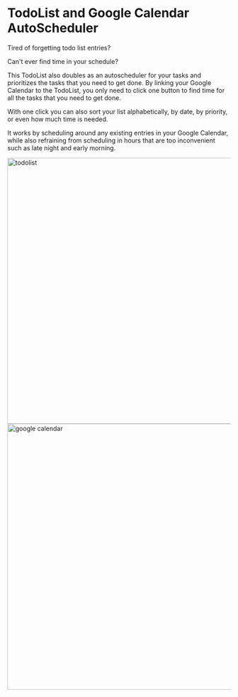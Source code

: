 # TodoList and Google Calendar AutoScheduler
Tired of forgetting todo list entries? 

Can't ever find time in your schedule?

This TodoList also doubles as an autoscheduler for your tasks and prioritizes the tasks that you need to get done. By linking your Google Calendar to the TodoList, you only need to click one button to find time for all the tasks that you need to get done.

With one click you can also sort your list alphabetically, by date, by priority, or even how much time is needed.

It works by scheduling around any existing entries in your Google Calendar, while also refraining from scheduling in hours that are too inconvenient such as late night and early morning.

<img width="600" alt="todolist" src="https://user-images.githubusercontent.com/42393264/50674196-c66d2c80-0f98-11e9-9bf5-cbec7c39ebd0.PNG">

<img width="600" alt="google calendar" src="https://user-images.githubusercontent.com/42393264/50674343-34662380-0f9a-11e9-9019-965a16a94b98.PNG">
